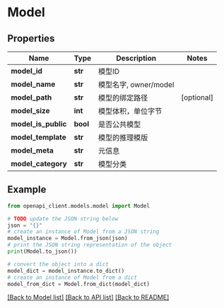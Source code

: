 # Model


## Properties

Name | Type | Description | Notes
------------ | ------------- | ------------- | -------------
**model_id** | **str** |  模型ID | 
**model_name** | **str** |  模型名字, owner/model | 
**model_path** | **str** |  模型的绑定路径 | [optional] 
**model_size** | **int** |  模型体积，单位字节 | 
**model_is_public** | **bool** |  是否公共模型 | 
**model_template** | **str** |  模型的推理模版 | 
**model_meta** | **str** |  元信息 | 
**model_category** | **str** |  模型分类 | 

## Example

```python
from openapi_client.models.model import Model

# TODO update the JSON string below
json = "{}"
# create an instance of Model from a JSON string
model_instance = Model.from_json(json)
# print the JSON string representation of the object
print(Model.to_json())

# convert the object into a dict
model_dict = model_instance.to_dict()
# create an instance of Model from a dict
model_from_dict = Model.from_dict(model_dict)
```
[[Back to Model list]](../README.md#documentation-for-models) [[Back to API list]](../README.md#documentation-for-api-endpoints) [[Back to README]](../README.md)


